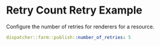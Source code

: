 # Retry Count Retry Example

Configure the number of retries for renderers for a resource.

```yaml
dispatcher::farm::publish::number_of_retries: 5
``` 